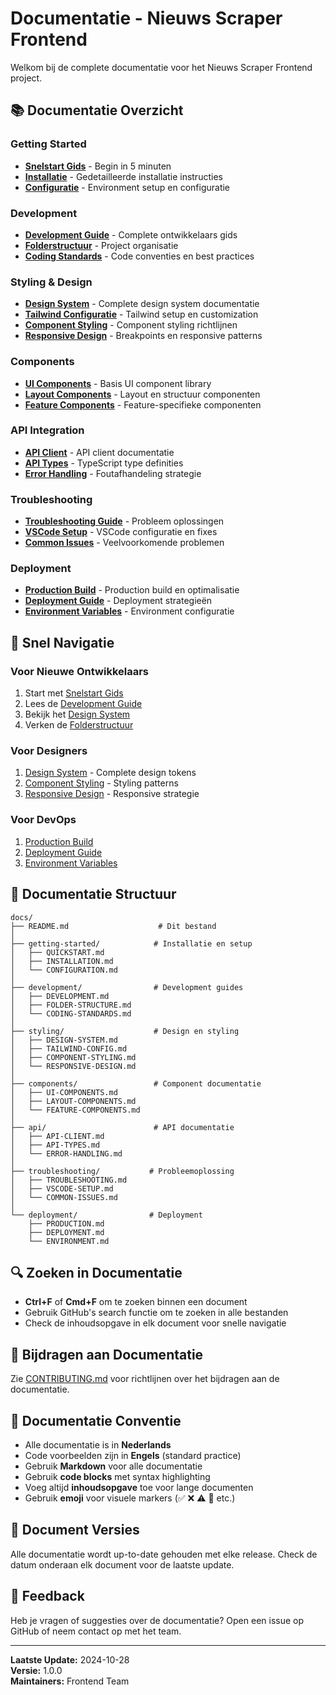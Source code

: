 # Documentatie - Nieuws Scraper Frontend

Welkom bij de complete documentatie voor het Nieuws Scraper Frontend project.

## 📚 Documentatie Overzicht

### Getting Started
- [**Snelstart Gids**](getting-started/QUICKSTART.md) - Begin in 5 minuten
- [**Installatie**](getting-started/INSTALLATION.md) - Gedetailleerde installatie instructies
- [**Configuratie**](getting-started/CONFIGURATION.md) - Environment setup en configuratie

### Development
- [**Development Guide**](development/DEVELOPMENT.md) - Complete ontwikkelaars gids
- [**Folderstructuur**](development/FOLDER-STRUCTURE.md) - Project organisatie
- [**Coding Standards**](development/CODING-STANDARDS.md) - Code conventies en best practices

### Styling & Design
- [**Design System**](styling/DESIGN-SYSTEM.md) - Complete design system documentatie
- [**Tailwind Configuratie**](styling/TAILWIND-CONFIG.md) - Tailwind setup en customization
- [**Component Styling**](styling/COMPONENT-STYLING.md) - Component styling richtlijnen
- [**Responsive Design**](styling/RESPONSIVE-DESIGN.md) - Breakpoints en responsive patterns

### Components
- [**UI Components**](components/UI-COMPONENTS.md) - Basis UI component library
- [**Layout Components**](components/LAYOUT-COMPONENTS.md) - Layout en structuur componenten
- [**Feature Components**](components/FEATURE-COMPONENTS.md) - Feature-specifieke componenten

### API Integration
- [**API Client**](api/API-CLIENT.md) - API client documentatie
- [**API Types**](api/API-TYPES.md) - TypeScript type definities
- [**Error Handling**](api/ERROR-HANDLING.md) - Foutafhandeling strategie

### Troubleshooting
- [**Troubleshooting Guide**](troubleshooting/TROUBLESHOOTING.md) - Probleem oplossingen
- [**VSCode Setup**](troubleshooting/VSCODE-SETUP.md) - VSCode configuratie en fixes
- [**Common Issues**](troubleshooting/COMMON-ISSUES.md) - Veelvoorkomende problemen

### Deployment
- [**Production Build**](deployment/PRODUCTION.md) - Production build en optimalisatie
- [**Deployment Guide**](deployment/DEPLOYMENT.md) - Deployment strategieën
- [**Environment Variables**](deployment/ENVIRONMENT.md) - Environment configuratie

## 🎯 Snel Navigatie

### Voor Nieuwe Ontwikkelaars
1. Start met [Snelstart Gids](getting-started/QUICKSTART.md)
2. Lees de [Development Guide](development/DEVELOPMENT.md)
3. Bekijk het [Design System](styling/DESIGN-SYSTEM.md)
4. Verken de [Folderstructuur](development/FOLDER-STRUCTURE.md)

### Voor Designers
1. [Design System](styling/DESIGN-SYSTEM.md) - Complete design tokens
2. [Component Styling](styling/COMPONENT-STYLING.md) - Styling patterns
3. [Responsive Design](styling/RESPONSIVE-DESIGN.md) - Responsive strategie

### Voor DevOps
1. [Production Build](deployment/PRODUCTION.md)
2. [Deployment Guide](deployment/DEPLOYMENT.md)
3. [Environment Variables](deployment/ENVIRONMENT.md)

## 📖 Documentatie Structuur

```
docs/
├── README.md                    # Dit bestand
│
├── getting-started/            # Installatie en setup
│   ├── QUICKSTART.md
│   ├── INSTALLATION.md
│   └── CONFIGURATION.md
│
├── development/                # Development guides
│   ├── DEVELOPMENT.md
│   ├── FOLDER-STRUCTURE.md
│   └── CODING-STANDARDS.md
│
├── styling/                    # Design en styling
│   ├── DESIGN-SYSTEM.md
│   ├── TAILWIND-CONFIG.md
│   ├── COMPONENT-STYLING.md
│   └── RESPONSIVE-DESIGN.md
│
├── components/                 # Component documentatie
│   ├── UI-COMPONENTS.md
│   ├── LAYOUT-COMPONENTS.md
│   └── FEATURE-COMPONENTS.md
│
├── api/                        # API documentatie
│   ├── API-CLIENT.md
│   ├── API-TYPES.md
│   └── ERROR-HANDLING.md
│
├── troubleshooting/           # Probleemoplossing
│   ├── TROUBLESHOOTING.md
│   ├── VSCODE-SETUP.md
│   └── COMMON-ISSUES.md
│
└── deployment/                # Deployment
    ├── PRODUCTION.md
    ├── DEPLOYMENT.md
    └── ENVIRONMENT.md
```

## 🔍 Zoeken in Documentatie

- **Ctrl+F** of **Cmd+F** om te zoeken binnen een document
- Gebruik GitHub's search functie om te zoeken in alle bestanden
- Check de inhoudsopgave in elk document voor snelle navigatie

## 🤝 Bijdragen aan Documentatie

Zie [CONTRIBUTING.md](../CONTRIBUTING.md) voor richtlijnen over het bijdragen aan de documentatie.

## 📝 Documentatie Conventie

- Alle documentatie is in **Nederlands**
- Code voorbeelden zijn in **Engels** (standard practice)
- Gebruik **Markdown** voor alle documentatie
- Gebruik **code blocks** met syntax highlighting
- Voeg altijd **inhoudsopgave** toe voor lange documenten
- Gebruik **emoji** voor visuele markers (✅ ❌ ⚠️ 📝 etc.)

## 🔄 Document Versies

Alle documentatie wordt up-to-date gehouden met elke release. Check de datum onderaan elk document voor de laatste update.

## 💬 Feedback

Heb je vragen of suggesties over de documentatie? Open een issue op GitHub of neem contact op met het team.

---

**Laatste Update:** 2024-10-28  
**Versie:** 1.0.0  
**Maintainers:** Frontend Team